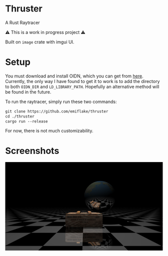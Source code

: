 # Thruster
A Rust Raytracer

:warning: This is a work in progress project :warning:

Built on `image` crate with imgui UI.
# Setup
You must download and install OIDN, which you can get from [here](https://github.com/OpenImageDenoise/oidn/releases). Currently, the only way I have found to get it to work is to add the directory to both `OIDN_DIR` and `LD_LIBRARY_PATH`. Hopefully an alternative method will be found in the future.

To run the raytracer, simply run these two commands:
```
git clone https://github.com/emiflake/thruster
cd ./thruster
cargo run --release
```
For now, there is not much customizability.

# Screenshots
![img](https://github.com/emiflake/thruster/blob/master/screenshot.png)
